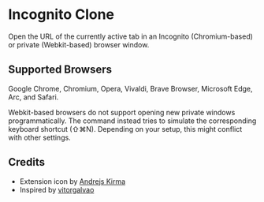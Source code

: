 # Incognito Clone

Open the URL of the currently active tab in an Incognito (Chromium-based) or private (Webkit-based) browser window.

## Supported Browsers

Google Chrome, Chromium, Opera, Vivaldi, Brave Browser, Microsoft Edge, Arc, and Safari.

Webkit-based browsers do not support opening new private windows programmatically. The command instead tries to simulate the corresponding keyboard shortcut (⇧⌘N). Depending on your setup, this might conflict with other settings.

## Credits

- Extension icon by [Andrejs Kirma](https://www.flaticon.com/free-icons/undercover)
- Inspired by [vitorgalvao](https://github.com/vitorgalvao/alfred-workflows/tree/master/IncognitoClone)
